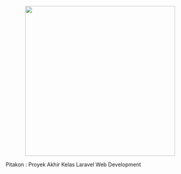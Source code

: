 <p align="center"><img src="https://drive.google.com/file/d/1YTs3lgm0B7YkwsfGp8VxdPHcu2E9dWxm/view?usp=sharing" width="400"></p>
Pitakon : Proyek Akhir Kelas Laravel Web Development 
